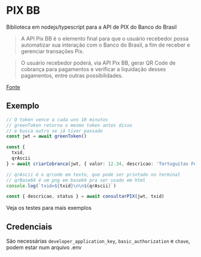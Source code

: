 # PIX BB
Biblioteca em nodejs/typescript para a API de PIX do Banco do Brasil
> A API Pix BB é o elemento final para que o usuário recebedor possa automatizar
> sua interação com o Banco do Brasil, a fim de receber e gerenciar transações
> Pix. 

> O usuário recebedor poderá, via API Pix BB, gerar QR Code de cobrança para
> pagamentos e verificar a liquidação desses pagamentos, entre outras
> possibilidades.

[Fonte](https://apoio.developers.bb.com.br/referency/post/5fe0853e156f4c0012e4e2a9)

## Exemplo
```typescript
// O token vence a cada uns 10 minutos
// greenToken retorna o mesmo token antes disso
// e busca outro se já tiver passado
const jwt = await greenToken()

const {
  txid,
  qrAscii
} = await criarCobranca(jwt, { valor: 12.34, descricao: 'Tortuguitas Felizes' })

// qrAscii é o qrcode em texto, que pode ser printado no terminal
// qrBase64 é um png em base64 pra ser usado em html
console.log(`txid=${txid}\n\n${qrAscii}`)

const { descricao, status } = await consultarPIX(jwt, txid)
```

Veja os testes para mais exemplos

## Credenciais
São necessárias `developer_application_key`, `basic_authorization` e `chave`,
podem estar num arquivo .env